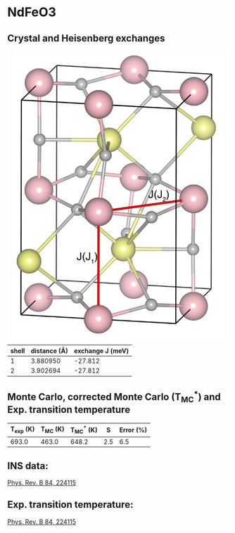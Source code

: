 # NdFeO3

## Crystal and Heisenberg exchanges

![NdFeO3 Structure](NdFeO3.jpg)


| shell    | distance (A&#778;) | exchange J (meV) |
|----------|--------------|------------------|
| 1        | 3.880950     | -27.812          |
| 2        | 3.902694     | -27.812          |


## Monte Carlo, corrected Monte Carlo (T<sub>MC</sub><sup>*</sup>) and Exp. transition temperature

| T<sub>exp</sub> (K) | T<sub>MC</sub> (K) | T<sub>MC</sub><sup>*</sup> (K) | S   | Error (%) |
|----------------------|--------------------|--------------------------------|-----|-----------|
| 693.0                  | 463.0                | 648.2                          | 2.5 | 6.5       |


## INS data:
[Phys. Rev. B 84, 224115](https://journals.aps.org/prb/abstract/10.1103/PhysRevB.84.224115)


## Exp. transition temperature:
[Phys. Rev. B 84, 224115](https://journals.aps.org/prb/abstract/10.1103/PhysRevB.84.224115)
